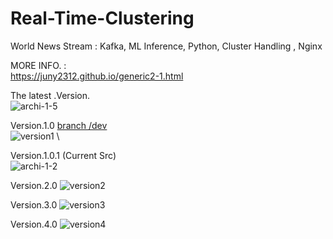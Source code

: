 # Real-Time-Clustering
World News Stream : Kafka, ML Inference, Python, Cluster Handling , Nginx





MORE INFO. : \
https://juny2312.github.io/generic2-1.html 




The latest .Version. \
![archi-1-5](https://github.com/Juny2312/Real-Time-Clustering/assets/121748398/07cccd7e-9e87-4823-a5b4-10de9e8cdfde) 





Version.1.0 
[branch /dev](https://github.com/Juny2312/Real-Time-Clustering/tree/dev) \
![version1](https://github.com/Juny2312/Real-Time-Clustering/assets/121748398/a3ba8a94-a8c1-4b90-bb00-94fbe8fd76ca) \



Version.1.0.1 (Current Src) \
![archi-1-2](https://github.com/Juny2312/Real-Time-Clustering/assets/121748398/1d5c970b-b42d-4420-9992-da58c11b89e6)




Version.2.0
![version2](https://github.com/Juny2312/Real-Time-Clustering/assets/121748398/e181c475-1b2e-412f-859a-6b0ecf997aa3) 




Version.3.0
![version3](https://github.com/Juny2312/Real-Time-Clustering/assets/121748398/9c3ad86a-4c87-47fc-9917-820c5e965d23)




Version.4.0
![version4](https://github.com/Juny2312/Real-Time-Clustering/assets/121748398/03779935-72b0-4b1b-a464-369aa2edbf8b)









